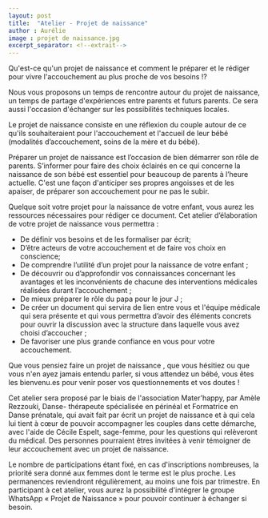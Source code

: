 ```yaml
---
layout: post
title:  "Atelier - Projet de naissance"
author : Aurélie
image : projet de naissance.jpg
excerpt_separator: <!--extrait-->
---
```


Qu'est-ce qu'un projet de naissance et comment le préparer et le rédiger pour vivre l'accouchement au plus proche de vos besoins !?

Nous vous proposons un temps de rencontre autour du projet de naissance, un temps de partage d'expériences entre parents et futurs parents. Ce sera aussi l'occasion d'échanger sur les possibilités techniques locales.

Le projet de naissance consiste en une réflexion du couple autour de ce qu'ils souhaiteraient pour l'accouchement et l'accueil de leur bébé (modalités d’accouchement, soins de la mère et du bébé).
<!--extrait-->
Préparer un projet de naissance est l’occasion de bien démarrer son rôle de parents. S’informer pour faire des choix éclairés en ce qui concerne la naissance de son bébé est essentiel pour beaucoup de parents à l’heure actuelle. C'est une façon d'anticiper ses propres angoisses et de les apaiser, de préparer son accouchement pour ne pas le subir.

Quelque soit votre projet pour la naissance de votre enfant, vous aurez les ressources nécessaires pour rédiger ce document.
Cet atelier d’élaboration de votre projet de naissance vous permettra :
<ul>
  <li>De définir vos besoins et de les formaliser par écrit;</li>
  <li>D’être acteurs de votre accouchement et de faire vos choix en conscience;</li>
  <li>De comprendre l’utilité d’un projet pour la naissance de votre enfant ;</li>
  <li>De découvrir ou d’approfondir vos connaissances concernant les avantages et les inconvénients de chacune des interventions médicales réalisées durant l’accouchement ;</li>
  <li>De mieux préparer le rôle du papa pour le jour J ;</li>
  <li>De créer un document qui servira de lien entre vous et l'équipe médicale qui sera présente et qui vous permettra d’avoir des éléments concrets pour ouvrir la discussion avec la structure dans laquelle vous avez choisi d’accoucher ;</li>
  <li>De favoriser une plus grande confiance en vous pour votre accouchement.</li>
</ul>
  
Que vous pensiez faire un projet de naissance , que vous hésitiez ou que vous n'en ayez jamais entendu parler, si vous attendez un bébé, vous êtes les bienvenu.es pour venir poser vos questionnements et vos doutes !

Cet atelier sera proposé par le biais de l'association Mater'happy, par Amèle Rezzouki, Danse- thérapeute spécialisée en périnéal et Formatrice en Danse prénatale, qui avait fait par écrit un projet de naissance et à qui cela lui tient à cœur de pouvoir accompagner les couples dans cette démarche, avec l'aide de Cécile Espelt, sage-femme, pour les questions qui relèveront du médical. Des personnes pourraient êtres invitées à venir témoigner de leur accouchement avec un projet de naissance.

Le nombre de participations étant fixé, en cas d'inscriptions nombreuses, la priorité sera donné aux femmes dont le terme est le plus proche. Les permanences reviendront régulièrement, au moins une fois par trimestre. En participant à cet atelier, vous aurez la possibilité d'intégrer le groupe WhatsApp « Projet de Naissance » pour pouvoir continuer à échanger si besoin.
